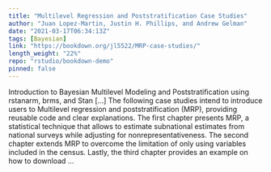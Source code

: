 ```yaml
---
title: "Multilevel Regression and Poststratification Case Studies"
author: "Juan Lopez-Martin, Justin H. Phillips, and Andrew Gelman"
date: "2021-03-17T06:34:13Z"
tags: [Bayesian]
link: "https://bookdown.org/jl5522/MRP-case-studies/"
length_weight: "22%"
repo: "rstudio/bookdown-demo"
pinned: false
---
```


Introduction to Bayesian Multilevel Modeling and Poststratification using rstanarm, brms, and Stan [...] The following case studies intend to introduce users to Multilevel regression and poststratification (MRP), providing reusable code and clear explanations. The first chapter presents MRP, a statistical technique that allows to estimate subnational estimates from national surveys while adjusting for nonrepresentativeness. The second chapter extends MRP to overcome the limitation of only using variables included in the census. Lastly, the third chapter provides an example on how to download ...
